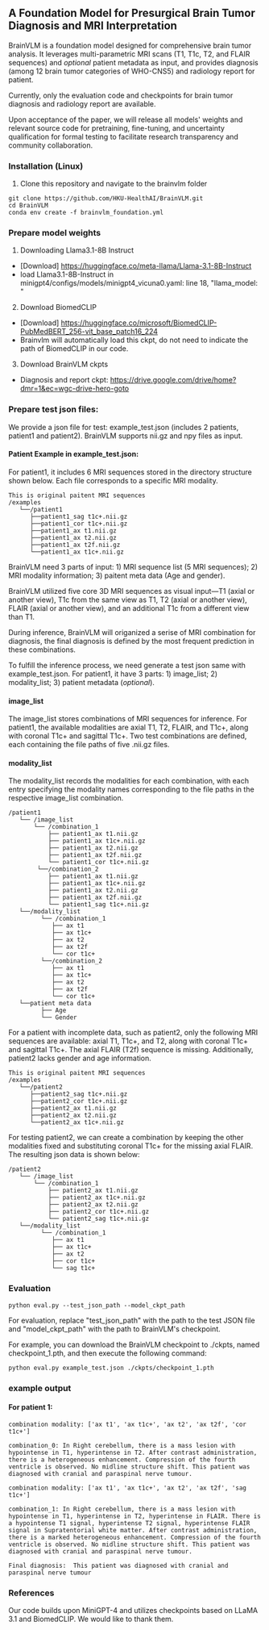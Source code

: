 ## A Foundation Model for Presurgical Brain Tumor Diagnosis and MRI Interpretation
BrainVLM is a foundation model designed for comprehensive brain tumor analysis. It leverages multi-parametric MRI scans (T1, T1c, T2, and FLAIR sequences) and _optional_ patient metadata as input, and provides diagnosis (among 12 brain tumor categories of WHO-CNS5) and radiology report for patient.

Currently, only the evaluation code and checkpoints for brain tumor diagnosis and radiology report are available. 

Upon acceptance of the paper, we will release all models' weights and relevant source code for pretraining, fine-tuning, and uncertainty qualification for formal testing to facilitate research transparency and community collaboration.


### Installation (Linux)
1. Clone this repository and navigate to the brainvlm folder

~~~~
git clone https://github.com/HKU-HealthAI/BrainVLM.git
cd BrainVLM
conda env create -f brainvlm_foundation.yml
~~~~

### Prepare model weights
1. Downloading Llama3.1-8B Instruct
- [Download] https://huggingface.co/meta-llama/Llama-3.1-8B-Instruct
- load Llama3.1-8B-Instruct in minigpt4/configs/models/minigpt4_vicuna0.yaml: line 18, "llama_model: "

2. Download BiomedCLIP
- [Download]
https://huggingface.co/microsoft/BiomedCLIP-PubMedBERT_256-vit_base_patch16_224
- Brainvlm will automatically load this ckpt, do not need to indicate the path of BiomedCLIP in our code.

3. Download BrainVLM ckpts
- Diagnosis and report ckpt:  https://drive.google.com/drive/home?dmr=1&ec=wgc-drive-hero-goto

### Prepare test json files:

We provide a json file for test: example_test.json (includes 2 patients, patient1 and patient2). BrainVLM supports nii.gz and npy files as input.
#### Patient Example in example_test.json:
For patient1, it includes 6 MRI sequences stored in the directory structure shown below. Each file corresponds to a specific MRI modality.
```
This is original paitent MRI sequences
/examples
   └──/patient1
      ├──patient1_sag t1c+.nii.gz
      ├──patient1_cor t1c+.nii.gz
      ├──patient1_ax t1.nii.gz
      ├──patient1_ax t2.nii.gz
      ├──patient1_ax t2f.nii.gz
      └──patient1_ax t1c+.nii.gz  
```
BrainVLM need 3 parts of input: 1) MRI sequence list (5 MRI sequences); 2) MRI modality information; 3) paitent meta data (Age and gender). 

BrainVLM utilized five core 3D MRI sequences as visual input—T1 (axial or another view), T1c from the same view as T1, T2 (axial or another view), FLAIR (axial or another view), and an additional T1c from a different view than T1.

During inference, BrainVLM will origanized a serise of MRI combination for diagnosis, the final diagnosis is defined by the most frequent prediction in these combinations.

To fulfill the inference process, we need generate a test json same with example_test.json.
For patient1, it have 3 parts: 1) image_list; 2) modality_list; 3) patient metadata (_optional_).
#### image_list
The image_list stores combinations of MRI sequences for inference. For patient1, the available modalities are axial T1, T2, FLAIR, and T1c+, along with coronal T1c+ and sagittal T1c+. Two test combinations are defined, each containing the file paths of five .nii.gz files.
#### modality_list
The modality_list records the modalities for each combination, with each entry specifying the modality names corresponding to the file paths in the respective image_list combination.

```
/patient1
   └── /image_list
       └── /combination_1
           ├── patient1_ax t1.nii.gz
           ├── patient1_ax t1c+.nii.gz
           ├── patient1_ax t2.nii.gz
           ├── patient1_ax t2f.nii.gz
           └── patient1_cor t1c+.nii.gz
        └──/combination_2
           ├── patient1_ax t1.nii.gz
           ├── patient1_ax t1c+.nii.gz
           ├── patient1_ax t2.nii.gz
           ├── patient1_ax t2f.nii.gz
           └── patient1_sag t1c+.nii.gz
   └──/modality_list
         └── /combination_1
            ├── ax t1
            ├── ax t1c+
            ├── ax t2
            ├── ax t2f
            └── cor t1c+
         └──/combination_2
            ├── ax t1
            ├── ax t1c+
            ├── ax t2
            ├── ax t2f
            └── cor t1c+
   └──patient meta data
         ├── Age
         └── Gender
```

For a patient with incomplete data, such as patient2, only the following MRI sequences are available: axial T1, T1c+, and T2, along with coronal T1c+ and sagittal T1c+. The axial FLAIR (T2f) sequence is missing. Additionally, patient2 lacks gender and age information.
```
This is original paitent MRI sequences
/examples
   └──/patient2
      ├──patient2_sag t1c+.nii.gz
      ├──patient2_cor t1c+.nii.gz
      ├──patient2_ax t1.nii.gz
      ├──patient2_ax t2.nii.gz
      └──patient2_ax t1c+.nii.gz  
```


For testing patient2, we can create a combination by keeping the other modalities fixed and substituting coronal T1c+ for the missing axial FLAIR. The resulting json data is shown below:
```
/patient2
   └── /image_list
       └── /combination_1
           ├── patient2_ax t1.nii.gz
           ├── patient2_ax t1c+.nii.gz
           ├── patient2_ax t2.nii.gz
           ├── patient2_cor t1c+.nii.gz
           └── patient2_sag t1c+.nii.gz
   └──/modality_list
         └── /combination_1
            ├── ax t1
            ├── ax t1c+
            ├── ax t2
            ├── cor t1c+
            └── sag t1c+

```

### Evaluation

```
python eval.py --test_json_path --model_ckpt_path
```
For evaluation, replace "test_json_path" with the path to the test JSON file and "model_ckpt_path" with the path to BrainVLM's checkpoint.

For example, you can download the BrainVLM checkpoint to ./ckpts, named checkpoint_1.pth, and then execute the following command:
```
python eval.py example_test.json ./ckpts/checkpoint_1.pth
```
### example output
#### For patient 1:
```
combination modality: ['ax t1', 'ax t1c+', 'ax t2', 'ax t2f', 'cor t1c+']

combination_0: In Right cerebellum, there is a mass lesion with hypointense in T1, hyperintense in T2. After contrast administration, there is a heterogeneous enhancement. Compression of the fourth ventricle is observed. No midline structure shift. This patient was diagnosed with cranial and paraspinal nerve tumour. 
```

```
combination modality: ['ax t1', 'ax t1c+', 'ax t2', 'ax t2f', 'sag t1c+']

combination_1: In Right cerebellum, there is a mass lesion with hypointense in T1, hyperintense in T2, hyperintense in FLAIR. There is a hypointense T1 signal, hyperintense T2 signal, hyperintense FLAIR signal in Supratentorial white matter. After contrast administration, there is a marked heterogeneous enhancement. Compression of the fourth ventricle is observed. No midline structure shift. This patient was diagnosed with cranial and paraspinal nerve tumour. 
```

```
Final diagnosis:  This patient was diagnosed with cranial and paraspinal nerve tumour
```

### References
Our code builds upon MiniGPT-4 and utilizes checkpoints based on LLaMA 3.1 and BiomedCLIP. We would like to thank them.